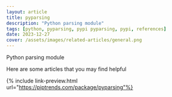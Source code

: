 ```yaml
---
layout: article
title: pyparsing
description: "Python parsing module"
tags: [python, pyparsing, pypi pyparsing, pypi, references]
date: 2023-12-27
cover: /assets/images/related-articles/general.png
---
```


Python parsing module

Here are some articles that you may find helpful

{% include link-preview.html url="https://piptrends.com/package/pyparsing"%}